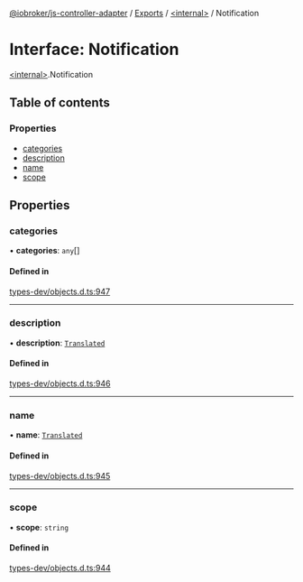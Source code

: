 [@iobroker/js-controller-adapter](../README.md) / [Exports](../modules.md) / [\<internal\>](../modules/internal_.md) / Notification

# Interface: Notification

[\<internal\>](../modules/internal_.md).Notification

## Table of contents

### Properties

- [categories](internal_.Notification.md#categories)
- [description](internal_.Notification.md#description)
- [name](internal_.Notification.md#name)
- [scope](internal_.Notification.md#scope)

## Properties

### categories

• **categories**: `any`[]

#### Defined in

[types-dev/objects.d.ts:947](https://github.com/ioBroker/ioBroker.js-controller/blob/165fc4c8/packages/types-dev/objects.d.ts#L947)

___

### description

• **description**: [`Translated`](../modules/internal_.md#translated)

#### Defined in

[types-dev/objects.d.ts:946](https://github.com/ioBroker/ioBroker.js-controller/blob/165fc4c8/packages/types-dev/objects.d.ts#L946)

___

### name

• **name**: [`Translated`](../modules/internal_.md#translated)

#### Defined in

[types-dev/objects.d.ts:945](https://github.com/ioBroker/ioBroker.js-controller/blob/165fc4c8/packages/types-dev/objects.d.ts#L945)

___

### scope

• **scope**: `string`

#### Defined in

[types-dev/objects.d.ts:944](https://github.com/ioBroker/ioBroker.js-controller/blob/165fc4c8/packages/types-dev/objects.d.ts#L944)

